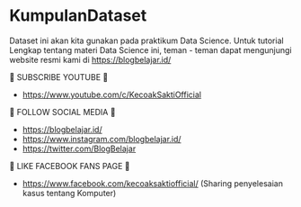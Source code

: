 # KumpulanDataset
Dataset ini akan kita gunakan pada praktikum Data Science. Untuk tutorial Lengkap tentang materi Data Science ini, teman - teman dapat mengunjungi website resmi kami di https://blogbelajar.id/

📢 SUBSCRIBE YOUTUBE 📢 
- https://www.youtube.com/c/KecoakSaktiOfficial


📢 FOLLOW SOCIAL MEDIA 📢 
- https://blogbelajar.id/
- https://www.instagram.com/blogbelajar.id/
- https://twitter.com/BlogBelajar


📢 LIKE FACEBOOK FANS PAGE 📢 
- https://www.facebook.com/kecoaksaktiofficial/ (Sharing penyelesaian kasus tentang Komputer)
